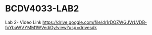 # BCDV4033-LAB2

Lab 2- Video Link
https://drive.google.com/file/d/1rDOZWGJVrLVDB-fxYbaWVYMM1WVediOy/view?usp=drivesdk

